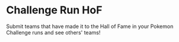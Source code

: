 # Challenge Run HoF

Submit teams that have made it to the Hall of Fame in your Pokemon Challenge runs and see others' teams!
